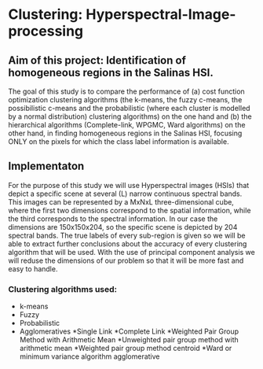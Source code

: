 # Clustering: Hyperspectral-Image-processing

## Aim of this project: Identification of homogeneous regions in the Salinas HSI.

The goal of this study is to compare the performance of (a) cost function optimization clustering
algorithms (the k-means, the fuzzy c-means, the possibilistic c-means and the
probabilistic (where each cluster is modelled by a normal distribution) clustering algorithms) on the one hand and (b) the hierarchical algorithms (Complete-link,
WPGMC, Ward algorithms) on the other hand, in finding homogeneous regions in the
Salinas HSI, focusing ONLY on the pixels for which the class label information is
available.

## Implementaton

For the purpose of this study we will use Hyperspectral images (HSIs) that depict a
specific scene at several (L) narrow continuous spectral bands. This images can be
represented by a MxNxL three-dimensional cube, where the first two dimensions correspond to the spatial information, while the third corresponds to the spectral information. In our case the dimensions are 150x150x204, so the specific scene is depicted
by 204 spectral bands. The true labels of every sub-region is given so we will be able to
extract further conclusions about the accuracy of every clustering algorithm that will
be used.
With the use of principal component analysis we will reduse the dimensions of our
problem so that it will be more fast and easy to handle.
### Clustering algorithms used:
* k-means
* Fuzzy
* Probabilistic
* Agglomeratives
     *Single Link
     *Complete Link
     *Weighted Pair Group Method with Arithmetic Mean
     *Unweighted pair group method with arithmetic mean
     *Weighted pair group method centroid
     *Ward or minimum variance algorithm agglomerative
   
